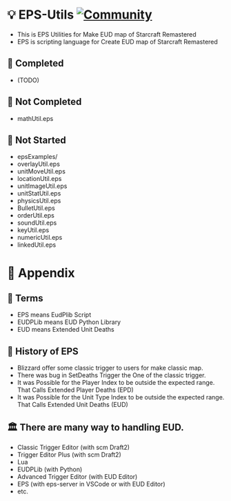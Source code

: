 # 💡 EPS-Utils [![Community](https://img.shields.io/badge/Community-EDAC-blue)](https://cafe.naver.com/edac)
* This is EPS Utilities for Make EUD map of Starcraft Remastered
* EPS is scripting language for Create EUD map of Starcraft Remastered

## 🌾 Completed
* (TODO)

## 🌿 Not Completed
* mathUtil.eps

## 🌱 Not Started
* epsExamples/
* overlayUtil.eps
* unitMoveUtil.eps
* locationUtil.eps
* unitImageUtil.eps
* unitStatUtil.eps
* physicsUtil.eps
* BulletUtil.eps
* orderUtil.eps
* soundUtil.eps
* keyUtil.eps
* numericUtil.eps
* linkedUtil.eps


# 📒 Appendix

## 📝 Terms
* EPS means EudPlib Script
* EUDPLib means EUD Python Library
* EUD means Extended Unit Deaths

## 🦟 History of EPS
* Blizzard offer some classic trigger to users for make classic map.
* There was bug in SetDeaths Trigger the One of the classic trigger.
* It was Possible for the Player Index to be outside the expected range. That Calls Extended Player Deaths (EPD)
* It was Possible for the Unit Type Index to be outside the expected range. That Calls Extended Unit Deaths (EUD)

## 🏛️ There are many way to handling EUD.
* Classic Trigger Editor (with scm Draft2)
* Trigger Editor Plus (with scm Draft2)
* Lua
* EUDPLib (with Python)
* Advanced Trigger Editor (with EUD Editor)
* EPS (with eps-server in VSCode or with EUD Editor)
* etc.